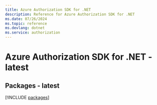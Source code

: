 ```yaml
---
title: Azure Authorization SDK for .NET
description: Reference for Azure Authorization SDK for .NET
ms.date: 07/26/2024
ms.topic: reference
ms.devlang: dotnet
ms.service: authorization
---
```

# Azure Authorization SDK for .NET - latest
## Packages - latest
[!INCLUDE [packages](authorization-index.md)]